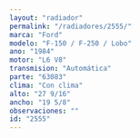 ```yaml
---
layout: "radiador"
permalink: "/radiadores/2555/"
marca: "Ford"
modelo: "F-150 / F-250 / Lobo"
ano: "1984"
motor: "L6 V8"
transmision: "Automática"
parte: "63083"
clima: "Con clima"
alto: "27 9/16"
ancho: "19 5/8"
observaciones: ""
id: "2555"
---
```


